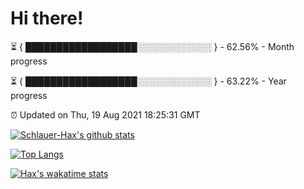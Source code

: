 # Hi there!

⏳ { ██████████████████░░░░░░░░░░░░ } - 62.56% - Month progress

⏳ { ██████████████████░░░░░░░░░░░░ } - 63.22% - Year progress

⏰ Updated on Thu, 19 Aug 2021 18:25:31 GMT


[![Schlauer-Hax's github stats](https://github-readme-stats.vercel.app/api?username=Schlauer-Hax&show_icons=true&theme=dark&count_private=true)](https://github.com/Schlauer-Hax)


[![Top Langs](https://github-readme-stats.vercel.app/api/top-langs/?username=Schlauer-Hax&layout=compact&theme=dark)](https://github.com/Schlauer-Hax?tab=repositories)


[![Hax's wakatime stats](https://github-readme-stats.vercel.app/api/wakatime?username=Hax&theme=dark)](https://wakatime.com/@Hax)

